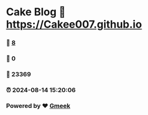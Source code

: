 # Cake Blog :link: https://Cakee007.github.io 
### :page_facing_up: [8](https://Cakee007.github.io/tag.html) 
### :speech_balloon: 0 
### :hibiscus: 23369 
### :alarm_clock: 2024-08-14 15:20:06 
### Powered by :heart: [Gmeek](https://github.com/Meekdai/Gmeek)
